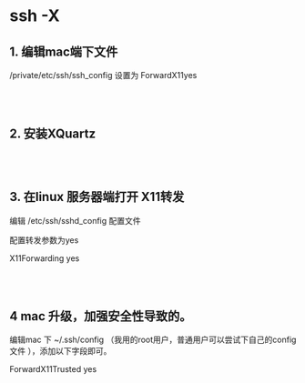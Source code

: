 # ssh -X 

## 1. 编辑mac端下文件

 /private/etc/ssh/ssh_config
设置为 ForwardX11yes
 

<br><br> 
 
## 2. 安装XQuartz 
 
 <br><br>  
 
## 3. 在linux 服务器端打开 X11转发

编辑 /etc/ssh/sshd_config 配置文件

配置转发参数为yes 

X11Forwarding yes

 <br><br>  

## 4 mac 升级，加强安全性导致的。   


编辑mac 下 ~/.ssh/config （我用的root用户，普通用户可以尝试下自己的config文件 ），添加以下字段即可。

ForwardX11Trusted yes
